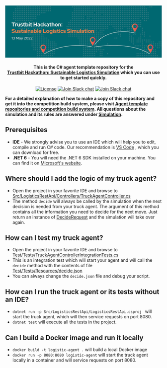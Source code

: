
<p align="center">
  <a href="https://trustbit.tech">
    <img alt="Trustbit Hackathon: Sustainable Logistics Simulation" src="images/header.jpeg" >
  </a>

<h4 align="center">This is the <b>C#</b> agent template repository for the <br><a href="https://trustbit.tech/hackathon" target="_blank">Trustbit Hackathon: Sustainable Logistics Simulation</a> which you can use to get started quickly.</h4>

  <p align="center">
    <a href="LICENSE"><img src="https://img.shields.io/badge/License-MIT-yellow.svg" alt="License"></img></a>
        <a href="https://trustbit.tech"><img src="https://img.shields.io/badge/Organizer-Trustbit-%23006871" alt="Join Slack chat"></img></a>
    <a href="https://join.slack.com/t/trustbitsusta-vl26615/shared_invite/zt-17i36qlc1-h6L0GsJov2gPLLSYFaqNmw"><img src="https://img.shields.io/badge/Slack-join%20chat-green" alt="Join Slack chat"></img></a>
  </p>
</p>

**For a detailed explanation of how to make a copy of this repository and get it into the competition build system, please visit [Agent template repositories and competition build system](https://github.com/trustbit/logistic-hackathon-public#3-create-a-new-ssh-key-for-the-competition-build-system). All questions about the simulation and its rules are answered under [Simulation](https://github.com/trustbit/logistic-hackathon-public#simulation).**

## Prerequisites
- **IDE** - We strongly advise you to use an IDE which will help you to edit, compile and run C# code. Our recommendation is [VS Code](https://code.visualstudio.com/download) , which you can download for free.
- **.NET 6** - You will need the .NET 6 SDK installed on your machine. You can find it on [Microsoft's website](https://www.microsoft.com/net/download/sdk-list).

## Where should I add the logic of my truck agent?
- Open the project in your favorite IDE and browse to [Src/LogisticsRestApi/Controllers/TruckAgentController.cs](Src/LogisticsRestApi/Controllers/TruckAgentController.cs)
- The method `decide` will always be called by the simulation when the next decision is needed from your truck agent. The argument of this method contains all the information you need to decide for the next move. Just return an instance of [DecideRequest](Src/LogisticsRestApi/Model/DecideRequest.cs) and the simulation will take over again.

## How can I test my truck agent?
- Open the project in your favorite IDE and browse to [Test/Tests/TruckAgentControllerIntegrationTests.cs](Test/Tests/TruckAgentControllerIntegrationTests.cs)
- This is an integration test which will start your agent and will call the `decide` method with the contents of file [Test/Tests/Resources/decide.json](Test/Tests/Resources/decide.json)
- You can always change the `decide.json` file and debug your script.

## How can I run the truck agent or its tests without an IDE?
- `dotnet run -p Src/LogisticsRestApi/LogisticsRestApi.csproj ` will start the truck agent, which will then service requests on port 8080.
- `dotnet test` will execute all the tests in the project.

## Can I build a Docker image and run it locally 
- `docker build -t logistic-agent .` will build a local Docker image
- `docker run -p 8080:8080 logistic-agent` will start the truck agent locally in a container and will service requests on port 8080.